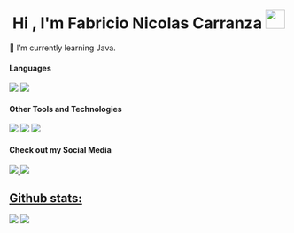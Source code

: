 <h1 align="center">Hi , I'm Fabricio Nicolas Carranza <img src="https://media.giphy.com/media/hvRJCLFzcasrR4ia7z/giphy.gif" width="35"></h1>
🌱 I’m currently learning Java.
<h4> Languages </h4>
<span> 
  <img src="https://img.shields.io/badge/c%23-%23239120.svg?style=for-the-badge&logo=csharp&logoColor=white">
  <img src="https://img.shields.io/badge/java-%23ED8B00.svg?style=for-the-badge&logo=openjdk&logoColor=white">
</span>

<h4> Other Tools and Technologies </h4>
<span>
  <img src="https://img.shields.io/badge/Git-F05032?style=for-the-badge&logo=git&logoColor=white">
  <img src="https://img.shields.io/badge/Microsoft%20SQL%20Server-CC2927?style=for-the-badge&logo=microsoft%20sql%20server&logoColor=white">
   <img src="https://img.shields.io/badge/.NET-5C2D91?style=for-the-badge&logo=.net&logoColor=white">
</span>

<h4> Check out my Social Media </h4>
<span>
  <a href= "https://www.linkedin.com/in/fabricionicolasok/">
<img src= "https://img.shields.io/badge/linkedin-%230077B5.svg?style=for-the-badge&logo=linkedin&logoColor=white">
    <a href= "https://outlook.live.com/mail/0/">
      <img src= "https://img.shields.io/badge/Gmail-D14836?style=for-the-badge&logo=gmail&logoColor=white">
</span>
<h2>Github stats:</h2> 

[![](https://github-readme-stats.vercel.app/api?username=fabricionicolasok&show_icons=true&theme=tokyonight&hide_border=true&locale=en)](https://github.com/fabricionicolasok)
[![](https://github-readme-streak-stats.herokuapp.com/?user=fabricionicolasok&theme=material-palenight)](https://github.com/fabricionicolasok)
</div>

